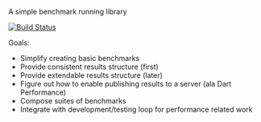 A simple benchmark running library

[![Build Status](https://drone.io/github.com/Vizidrix/dmark/status.png)](https://drone.io/github.com/Vizidrix/dmark/latest)

Goals:
- Simplify creating basic benchmarks
- Provide consistent results structure (first)
- Provide extendable results structure (later)
- Figure out how to enable publishing results to a server (ala Dart Performance)
- Compose suites of benchmarks
- Integrate with development/testing loop for performance related work
